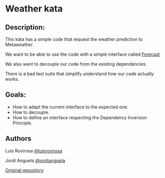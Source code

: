 # Weather kata

## Description:
This kata has a simple code that request the weather prediction to Metaweather.

We want to be able to use the code with a simple interface called [Forecast](src/main/java/Forecast.java)

We also want to decouple our code from the existing dependencies.

There is a bad test suite that simplify understand how our code actually works. 

## Goals:
- How to adapt the current interface to the expected one.
- How to decouple.
- How to define an interface respecting the Dependency Inversion Principle.

## Authors
Luis Rovirosa [@luisrovirosa](https://www.twitter.com/luisrovirosa)

Jordi Anguela [@jordianguela](https://www.twitter.com/jordianguela)

[Original repository](https://github.com/CodiumTeam/weather-kata)
